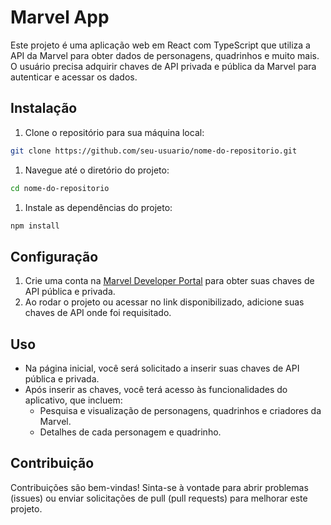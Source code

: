 # **Marvel App**

Este projeto é uma aplicação web em React com TypeScript que utiliza a API da Marvel para obter dados de personagens, quadrinhos e muito mais. O usuário precisa adquirir chaves de API privada e pública da Marvel para autenticar e acessar os dados.

## **Instalação**

1. Clone o repositório para sua máquina local:

```bash
git clone https://github.com/seu-usuario/nome-do-repositorio.git
```

1. Navegue até o diretório do projeto:

```bash
cd nome-do-repositorio
```

1. Instale as dependências do projeto:

```bash
npm install
```

## **Configuração**

1. Crie uma conta na [Marvel Developer Portal](https://developer.marvel.com/account) para obter suas chaves de API pública e privada.
2. Ao rodar o projeto ou acessar no link disponibilizado, adicione suas chaves de API onde foi requisitado.

## **Uso**

- Na página inicial, você será solicitado a inserir suas chaves de API pública e privada.
- Após inserir as chaves, você terá acesso às funcionalidades do aplicativo, que incluem:
    - Pesquisa e visualização de personagens, quadrinhos e criadores da Marvel.
    - Detalhes de cada personagem e quadrinho.

## **Contribuição**

Contribuições são bem-vindas! Sinta-se à vontade para abrir problemas (issues) ou enviar solicitações de pull (pull requests) para melhorar este projeto.
